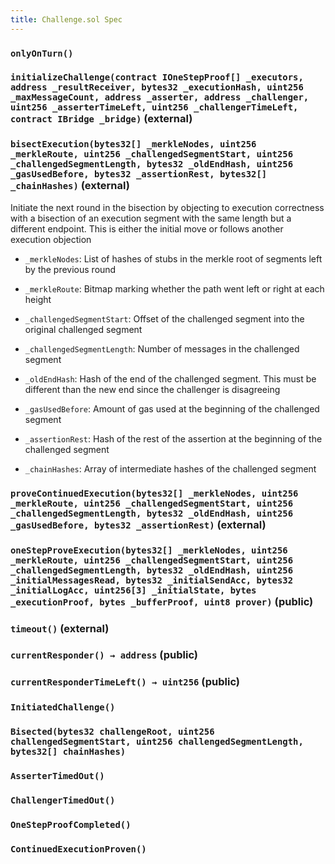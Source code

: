 ```yaml
---
title: Challenge.sol Spec
---
```


### `onlyOnTurn()`

### `initializeChallenge(contract IOneStepProof[] _executors, address _resultReceiver, bytes32 _executionHash, uint256 _maxMessageCount, address _asserter, address _challenger, uint256 _asserterTimeLeft, uint256 _challengerTimeLeft, contract IBridge _bridge)` (external)

### `bisectExecution(bytes32[] _merkleNodes, uint256 _merkleRoute, uint256 _challengedSegmentStart, uint256 _challengedSegmentLength, bytes32 _oldEndHash, uint256 _gasUsedBefore, bytes32 _assertionRest, bytes32[] _chainHashes)` (external)

Initiate the next round in the bisection by objecting to execution correctness with a bisection
of an execution segment with the same length but a different endpoint. This is either the initial move
or follows another execution objection

- `_merkleNodes`: List of hashes of stubs in the merkle root of segments left by the previous round

- `_merkleRoute`: Bitmap marking whether the path went left or right at each height

- `_challengedSegmentStart`: Offset of the challenged segment into the original challenged segment

- `_challengedSegmentLength`: Number of messages in the challenged segment

- `_oldEndHash`: Hash of the end of the challenged segment. This must be different than the new end since the challenger is disagreeing

- `_gasUsedBefore`: Amount of gas used at the beginning of the challenged segment

- `_assertionRest`: Hash of the rest of the assertion at the beginning of the challenged segment

- `_chainHashes`: Array of intermediate hashes of the challenged segment

### `proveContinuedExecution(bytes32[] _merkleNodes, uint256 _merkleRoute, uint256 _challengedSegmentStart, uint256 _challengedSegmentLength, bytes32 _oldEndHash, uint256 _gasUsedBefore, bytes32 _assertionRest)` (external)

### `oneStepProveExecution(bytes32[] _merkleNodes, uint256 _merkleRoute, uint256 _challengedSegmentStart, uint256 _challengedSegmentLength, bytes32 _oldEndHash, uint256 _initialMessagesRead, bytes32 _initialSendAcc, bytes32 _initialLogAcc, uint256[3] _initialState, bytes _executionProof, bytes _bufferProof, uint8 prover)` (public)

### `timeout()` (external)

### `currentResponder() → address` (public)

### `currentResponderTimeLeft() → uint256` (public)

### `InitiatedChallenge()`

### `Bisected(bytes32 challengeRoot, uint256 challengedSegmentStart, uint256 challengedSegmentLength, bytes32[] chainHashes)`

### `AsserterTimedOut()`

### `ChallengerTimedOut()`

### `OneStepProofCompleted()`

### `ContinuedExecutionProven()`

